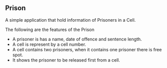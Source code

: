 ## **Prison**

A simple application that hold information of Prisoners in a Cell.

The following are the features of the Prison

* A prisoner is has a name, date of offence and sentence length.
* A cell is represent by a cell number.
* A cell contains two prisoners, when it contains one prisoner there is free spot.
* It shows the prisoner to be released first from a cell. 

